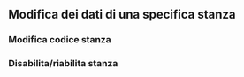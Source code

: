 ## Modifica dei dati di una specifica stanza

### Modifica codice stanza
### Disabilita/riabilita stanza